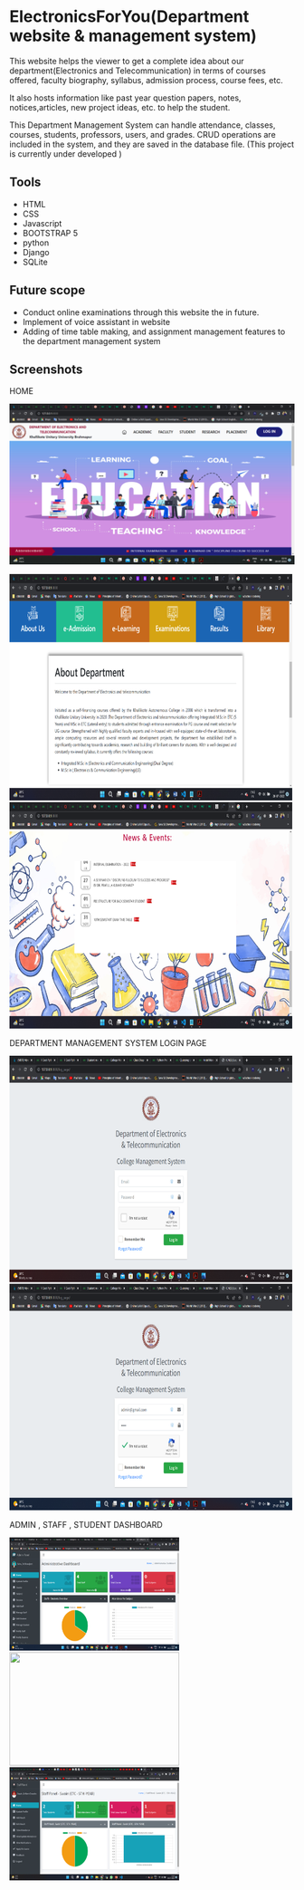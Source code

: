 # ElectronicsForYou(Department website & management system)
This website helps the viewer to get a complete idea about our department(Electronics and Telecommunication) in terms of courses offered, faculty biography, syllabus, admission process, course fees, etc.

It also hosts information like past year question papers, notes, notices,articles, new project ideas, etc. to help the student.

This Department Management System can handle attendance, classes,  courses, students, professors, users, and grades. CRUD operations are included in the system, and they are saved in the database file.
(This project is currently under developed )

## Tools



- HTML
- CSS
- Javascript
- BOOTSTRAP 5
- python
- Django
- SQLite


## Future scope

- Conduct online examinations through this website the in future.
- Implement of voice assistant in website
- Adding of time table making, and assignment management features to the department management system




## Screenshots
HOME

<img src="screenshots\home\Screenshot (22).png">
<p float="left">
    <img src="screenshots\home\Screenshot (23).png" width="500" height="400">
    <img src="screenshots\home\Screenshot (24).png" width="500" height="400">
</p>

DEPARTMENT MANAGEMENT SYSTEM
LOGIN PAGE
<p float="left">
    <img src="screenshots\department management system\Screenshot (10).png" width="500" height="400">
    <img src="screenshots\department management system\Screenshot (11).png" width="500" height="400">
</p>
ADMIN , STAFF , STUDENT DASHBOARD
<p float="left">
    <img src="screenshots\department management system\Screenshot (12).png" width="300" height="200">
    <img src="screenshots\home\Screenshot (32).png" width="300" height="200">
    <img src="screenshots\home\Screenshot (31).png" width="300" height="200">
</p>
